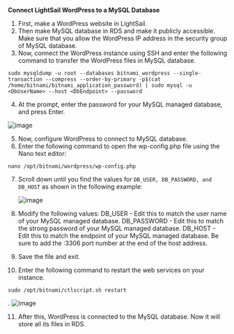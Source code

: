 **Connect LightSail WordPress to a MySQL Database**

1.	First, make a WordPress website in LightSail.
2.	Then make MySQL database in RDS and make it publicly accessible. Make sure that you allow the WordPress IP address in the security group of MySQL database.
3.	Now, connect the WordPress instance using SSH and enter the following command to transfer the WordPress files in MySQL database.
```
sudo mysqldump -u root --databases bitnami_wordpress --single-transaction --compress --order-by-primary -p$(cat /home/bitnami/bitnami_application_password) | sudo mysql -u <DbUserName> --host <DbEndpoint> --password
```
4.	At the prompt, enter the password for your MySQL managed database, and press Enter.

  ![image](https://user-images.githubusercontent.com/73180656/214893649-11c7ea6e-7278-41ba-9bc9-dc196a74ab29.png)

5.	Now, configure WordPress to connect to MySQL database.
6.	Enter the following command to open the wp-config.php file using the Nano text editor:
```
nano /opt/bitnami/wordpress/wp-config.php
```
7.	Scroll down until you find the values for ```DB_USER, DB_PASSWORD, and DB_HOST``` as shown in the following example:

    ![image](https://user-images.githubusercontent.com/73180656/214893910-2d2df62d-4b8b-439b-886b-88500af09adc.png)

8.	Modify the following values:
DB_USER - Edit this to match the user name of your MySQL managed database. 
DB_PASSWORD - Edit this to match the strong password of your MySQL managed database. 
DB_HOST - Edit this to match the endpoint of your MySQL managed database. Be sure to add the :3306 port number at the end of the host address.
9.	Save the file and exit.
10.	 Enter the following command to restart the web services on your instance.
```
sudo /opt/bitnami/ctlscript.sh restart
```
.
    ![image](https://user-images.githubusercontent.com/73180656/214894537-7e1ce14a-1511-46ff-becb-dfa185d4bd30.png)

11.	 After this, WordPress is connected to the MySQL database. Now it will store all its files in RDS.


